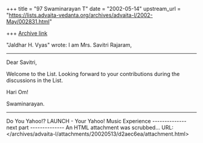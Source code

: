 +++
title = "97 Swaminarayan T"
date = "2002-05-14"
upstream_url = "https://lists.advaita-vedanta.org/archives/advaita-l/2002-May/002831.html"

+++
[Archive link](https://lists.advaita-vedanta.org/archives/advaita-l/2002-May/002831.html)



  "Jaldhar H. Vyas" <jaldhar at BRAINCELLS.COM> wrote:
I am Mrs. Savitri Rajaram,

---------------------------------------------------------

Dear Savitri,

Welcome to the List. Looking forward to your contributions during the discussions in the List.

Hari Om!

Swaminarayan.



---------------------------------
Do You Yahoo!?
LAUNCH - Your Yahoo! Music Experience
-------------- next part --------------
An HTML attachment was scrubbed...
URL: </archives/advaita-l/attachments/20020513/d2aec6ea/attachment.html>
